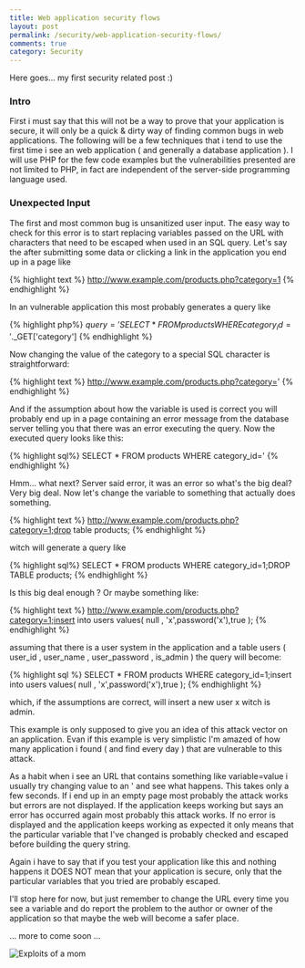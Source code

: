 ```yaml
---
title: Web application security flows
layout: post
permalink: /security/web-application-security-flows/
comments: true
category: Security
---
```

Here goes... my first security related post :)

### Intro

First i must say that this will not be a way to prove that your application is secure, it will only be a quick & dirty way of finding common bugs in web applications. The following will be a few techniques that i tend to use the first time i see an web application ( and generally a database application ). I will use PHP for the few code examples but the vulnerabilities presented are not limited to PHP, in fact are independent of the server-side programming language used.

### Unexpected Input

The first and most common bug is unsanitized user input. The easy way to check for this error is to start replacing variables passed on the URL with characters that need to be escaped when used in an SQL query. Let's say the after submitting some data or clicking a link in the application you end up in a page like

{% highlight text %}
http://www.example.com/products.php?category=1
{% endhighlight %}

In an vulnerable application this most probably generates a query like

{% highlight php%}
$query='SELECT * FROM products WHERE category_id='.$_GET['category']
{% endhighlight %}

Now changing the value of the category to a special SQL character is straightforward:

{% highlight text %}
http://www.example.com/products.php?category='
{% endhighlight %}

And if the assumption about how the variable is used is correct you will probably end up in a page containing an error message from the database server telling you that there was an error executing the query. Now the executed query looks like this:

{% highlight sql%}
SELECT * FROM products WHERE category_id='
{% endhighlight %}

Hmm... what next? Server said error, it was an error so what's the big deal? Very big deal. Now let's change the variable to something that actually does something.

{% highlight text %}
http://www.example.com/products.php?category=1;drop table products;
{% endhighlight %}

witch will generate a query like

{% highlight sql%}
SELECT * FROM products WHERE category_id=1;DROP TABLE products;
{% endhighlight %}

Is this big deal enough ? Or maybe something like:

{% highlight text %}
http://www.example.com/products.php?category=1;insert into users values( null , 'x',password('x'),true );
{% endhighlight %}

assuming that there is a user system in the application and a table users ( user_id , user_name , user_password , is_admin ) the query will become:

{% highlight sql %}
SELECT * FROM products WHERE category_id=1;insert into users values( null , 'x',password('x'),true );
{% endhighlight %}

which, if the assumptions are correct, will insert a new user x witch is admin.

This example is only supposed to give you an idea of this attack vector on an application. Evan if this example is very simplistic I'm amazed of how many application i found ( and find every day ) that are vulnerable to this attack.

As a habit when i see an URL that contains something like variable=value i usually try changing value to an ' and see what happens. This takes only a few seconds. If i end up in an empty page most probably the attack works but errors are not displayed. If the application keeps working but says an error has occurred again most probably this attack works. If no error is displayed and the application keeps working as expected it only means that the particular variable that I've changed is probably checked and escaped before building the query string.

Again i have to say that if you test your application like this and nothing happens it DOES NOT mean that your application is secure, only that the particular variables that you tried are probably escaped.

I'll stop here for now, but just remember to change the URL every time you see a variable and do report the problem to the author or owner of the application so that maybe the web will become a safer place.

... more to come soon ...

![Exploits of a mom](http://imgs.xkcd.com/comics/exploits_of_a_mom.png)